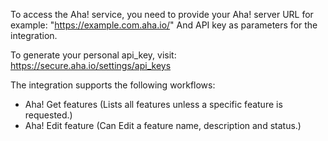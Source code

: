  To access the Aha! service, you need to provide 
 your Aha! server URL for example: "https://example.com.aha.io/"
 And API key as parameters for the integration.
 
 To generate your personal api_key, visit:
 https://secure.aha.io/settings/api_keys
 
 The integration supports the following workflows:
 - Aha! Get features (Lists all features unless a specific feature is requested.)
 - Aha! Edit feature (Can Edit a feature name, description and status.)